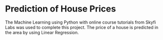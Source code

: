 # Prediction of House Prices
The Machine Learning using Python with online course tutorials from Skyfi Labs was used to complete this project. 
The price of a house is predicted in the area by using Linear Regression.
